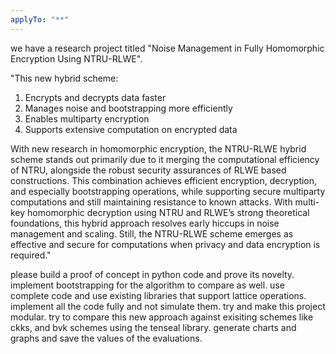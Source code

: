 ```yaml
---
applyTo: "**"
---
```


we have a research project titled "Noise Management in Fully Homomorphic Encryption Using NTRU-RLWE".

"This new hybrid scheme:

1. Encrypts and decrypts data faster
2. Manages noise and bootstrapping more efficiently
3. Enables multiparty encryption
4. Supports extensive computation on encrypted data

With new research in homomorphic encryption, the NTRU-RLWE hybrid scheme stands out primarily due to it merging the computational efficiency of NTRU, alongside the robust security assurances of RLWE based constructions. This combination achieves efficient encryption, decryption, and especially bootstrapping operations, while supporting secure multiparty computations and still maintaining resistance to known attacks. With multi-key homomorphic decryption using NTRU and RLWE’s strong theoretical foundations, this hybrid approach resolves early hiccups in noise management and scaling. Still, the NTRU-RLWE scheme emerges as effective and secure for computations when privacy and data encryption is required."

please build a proof of concept in python code and prove its novelty.
implement bootstrapping for the algorithm to compare as well.
use complete code and use existing libraries that support lattice operations.
implement all the code fully and not simulate them.
try and make this project modular.
try to compare this new approach against exisiting schemes like ckks, and bvk schemes using the tenseal library.
generate charts and graphs and save the values of the evaluations.
